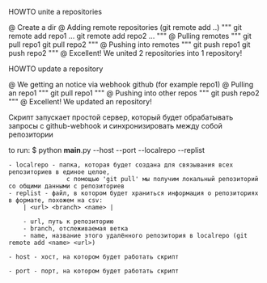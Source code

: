 HOWTO unite a repositories

@ Create a dir
@ Adding remote repositories (git remote add ..)
	"""
	git remote add repo1 ...
	git remote add repo2 ...
	"""
@ Pulling remotes
	"""
	git pull repo1 <branch>
	git pull repo2 <branch>
	"""
@ Pushing into remotes
	"""
	git push repo1 <branch>
	git push repo2 <branch>
	"""
@ Excellent! We united 2 repositories into 1 repository!


HOWTO update a repository

@ We getting an notice via webhook github (for example repo1)
@ Pulling an repo1
	"""
	git pull repo1 <branch>
	"""
@ Pushing into other repos
	"""
	git push repo2 <branch>
	"""
@ Excellent! We updated an repository!



Скрипт запускает простой сервер,
 который будет обрабатывать запросы с github-webhook
 и синхронизировать между собой репозитории


to run:
	$ python __main__.py --host <host> --port <port> --localrepo <path to localrepo> --replist <path to replist.txt>

	- localrepo - папка, которая будет создана для связывания всех репозиториев в единое целое,
					с помощью 'git pull' мы получим локальный репозиторий со общими данными с репозиториев
	- replist - файл, в котором будет храниться информация о репозиториях в формате, похожем на csv:
		| <url> <branch> <name> |
		
		- url, путь к репозиторию
		- branch, отслеживаемая ветка
		- name, название этого удалённого репозитория в localrepo (git remote add <name> <url>)
	
	- host - хост, на котором будет работать скрипт
	
	- port - порт, на котором будет работать скрипт 




